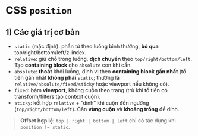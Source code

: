 # CSS `position`

## 1) Các giá trị cơ bản
- `static` (mặc định): phần tử theo luồng bình thường, **bỏ qua** top/right/bottom/left/z-index.  
- `relative`: giữ chỗ trong luồng, **dịch chuyển** theo `top/right/bottom/left`. Tạo **containing block** cho `absolute` con khi cần.  
- `absolute`: **thoát** khỏi luồng, định vị theo **containing block gần nhất** (tổ tiên gần nhất **không phải** `static`; thường là `relative/absolute/fixed/sticky` hoặc viewport nếu không có).  
- `fixed`: bám **viewport**, không cuộn theo trang (trừ khi tổ tiên có transform/filters tạo context cuộn).  
- `sticky`: kết hợp `relative` + “dính” khi cuộn đến ngưỡng (`top/right/bottom/left`). Cần **vùng cuộn** và **khoảng trống** để dính.

> **Offset hợp lệ**: `top | right | bottom | left` chỉ có tác dụng khi `position != static`.
